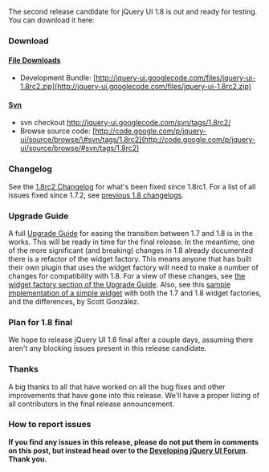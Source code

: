 The second release candidate for jQuery UI 1.8 is out and ready for
testing. You can download it here:

### Download

#### [File Downloads](http://code.google.com/p/jquery-ui/downloads/list)

-   Development Bundle:
    [http://jquery-ui.googlecode.com/files/jquery-ui-1.8rc2.zip](http://jquery-ui.googlecode.com/files/jquery-ui-1.8rc2.zip)

#### [Svn](http://code.google.com/p/jquery-ui/source/checkout)

-   svn checkout http://jquery-ui.googlecode.com/svn/tags/1.8rc2/
-   Browse source code:
    [http://code.google.com/p/jquery-ui/source/browse/\#svn/tags/1.8rc2](http://code.google.com/p/jquery-ui/source/browse/#svn/tags/1.8rc2)

### Changelog

See the [1.8rc2 Changelog](http://jqueryui.com/docs/Changelog/1.8rc2)
for what's been fixed since 1.8rc1. For a list of all issues fixed since
1.7.2, see [previous 1.8
changelogs](http://docs.jquery.com/UI/Changelog).

### Upgrade Guide

A full [Upgrade Guide](http://docs.jquery.com/UI/Upgrade_Guide_18) for
easing the transition between 1.7 and 1.8 is in the works. This will be
ready in time for the final release. In the meantime, one of the more
significant (and breaking) changes in 1.8 already documented there is a
refactor of the widget factory. This means anyone that has built their
own plugin that uses the widget factory will need to make a number of
changes for compatibility with 1.8. For a view of these changes, see
[the widget factory section of the Upgrade
Guide](http://docs.jquery.com/UI/Upgrade_Guide_18#Widget_Factory). Also,
see this [sample implementation of a simple
widget](http://github.com/scottgonzalez/jquery-ui-1.8-widget-factory)
with both the 1.7 and 1.8 widget factories, and the differences, by
Scott González.

### Plan for 1.8 final

We hope to release jQuery UI 1.8 final after a couple days, assuming
there aren't any blocking issues present in this release candidate.

### Thanks

A big thanks to all that have worked on all the bug fixes and other
improvements that have gone into this release. We'll have a proper
listing of all contributors in the final release announcement.

### How to report issues

**If you find any issues in this release, please do not put them in
comments on this post, but instead head over to the [Developing jQuery
UI Forum](http://forum.jquery.com/developing-jquery-ui). Thank you.**
